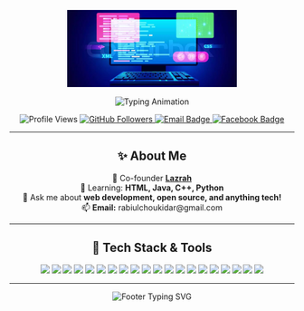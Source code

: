 <!-- Profile Banner or Logo -->
<p align="center">
  <img src="https://github.com/rabiulchoukidar/rabiul-choukidar/blob/main/Test.png" alt="Rabiul Choukidar Logo" width="300" />
</p>

<!-- Animated Typing Intro -->
<p align="center">
  <img src="https://readme-typing-svg.demolab.com?font=Fira+Code&weight=700&size=28&duration=3500&pause=500&color=FF1493&center=true&vCenter=true&width=600&lines=Hi+%F0%9F%91%8B%2C+I'm+RABIUL+CHOUKIDAR;Programmer+%7C+App+Developer+%7C+Web+Developer;Co-founder+at+Lazrah;Welcome+to+my+colorful+hub!+%F0%9F%92%A8" alt="Typing Animation" />
</p>

<!-- Profile Views and Socials -->
<p align="center">
  <img src="https://komarev.com/ghpvc/?username=rabiul-choukidar&color=ff69b4&label=PROFILE+VIEWS&style=flat-square" alt="Profile Views" />
  <a href="https://github.com/rabiul-choukidar">
    <img src="https://img.shields.io/github/followers/rabiul-choukidar?label=Follow&style=flat-square&color=1da1f2&logo=github" alt="GitHub Followers" />
  </a>
  <a href="mailto:rabiulchoukidar@gmail.com">
    <img src="https://img.shields.io/badge/Email-rabiulchoukidar@gmail.com-red?style=flat-square&logo=gmail&logoColor=white" alt="Email Badge"/>
  </a>
  <a href="https://www.facebook.com/rabiulchoukider" target="_blank">
    <img src="https://img.shields.io/badge/Facebook-1877F2?style=flat-square&logo=facebook&logoColor=white" alt="Facebook Badge"/>
  </a>
</p>

---

<!-- About Section -->
<h2 align="center">✨ About Me</h2>
<p align="center">
  🔭 Co-founder <a href="https://lazrah.com/" target="_blank"><b>Lazrah</b></a> <br>
  🌱 Learning: <b>HTML, Java, C++, Python</b> <br>
  💬 Ask me about <b>web development, open source, and anything tech!</b> <br>
  📫 <b>Email:</b> rabiulchoukidar@gmail.com
</p>

---

<!-- Colorful Skills Section -->
<h2 align="center">🚀 Tech Stack & Tools</h2>
<p align="center">
  <img src="https://img.shields.io/badge/Javascript-F0DB4F?style=for-the-badge&logo=javascript&logoColor=black"/>
  <img src="https://img.shields.io/badge/Typescript-007acc?style=for-the-badge&logo=typescript&logoColor=white"/>
  <img src="https://img.shields.io/badge/React-61DBFB?style=for-the-badge&logo=react&logoColor=black"/>
  <img src="https://img.shields.io/badge/React_Native-20232A?style=for-the-badge&logo=react&logoColor=61DAFB"/>
  <img src="https://img.shields.io/badge/Next.js-000000?style=for-the-badge&logo=nextdotjs&logoColor=white"/>
  <img src="https://img.shields.io/badge/Node.js-3C873A?style=for-the-badge&logo=node.js&logoColor=white"/>
  <img src="https://img.shields.io/badge/Express.js-000000?style=for-the-badge&logo=express&logoColor=white"/>
  <img src="https://img.shields.io/badge/MongoDB-4EA94B?style=for-the-badge&logo=mongodb&logoColor=white"/>
  <img src="https://img.shields.io/badge/HTML5-E34F26?style=for-the-badge&logo=html5&logoColor=white"/>
  <img src="https://img.shields.io/badge/CSS3-1572B6?style=for-the-badge&logo=css3&logoColor=white"/>
  <img src="https://img.shields.io/badge/Sass-CC6699?style=for-the-badge&logo=sass&logoColor=white"/>
  <img src="https://img.shields.io/badge/AntDesign-0170FE?style=for-the-badge&logo=antdesign&logoColor=white"/>
  <img src="https://img.shields.io/badge/Tailwind_CSS-06B6D4?style=for-the-badge&logo=tailwindcss&logoColor=white"/>
  <img src="https://img.shields.io/badge/Bootstrap-563D7C?style=for-the-badge&logo=bootstrap&logoColor=white"/>
  <img src="https://img.shields.io/badge/Strapi-2E7EEA?style=for-the-badge&logo=strapi&logoColor=white"/>
  <img src="https://img.shields.io/badge/Markdown-000000?style=for-the-badge&logo=markdown&logoColor=white"/>
  <img src="https://img.shields.io/badge/Redux-593D88?style=for-the-badge&logo=redux&logoColor=white"/>
  <img src="https://img.shields.io/badge/React_Query-FF4154?style=for-the-badge&logo=reactquery&logoColor=white"/>
  <img src="https://img.shields.io/badge/VSCode-0078d7?style=for-the-badge&logo=visualstudiocode&logoColor=white"/>
  <img src="https://img.shields.io/badge/Git-F05032?style=for-the-badge&logo=git&logoColor=white"/>
</p>

---

<!-- Footer with animated thanks -->
<p align="center">
  <img src="https://readme-typing-svg.demolab.com?font=Fira+Code&duration=2000&pause=500&color=F76F03&center=true&vCenter=true&width=380&lines=Thank+you+for+visiting!;Have+a+colorful+day!+%F0%9F%92%A8" alt="Footer Typing SVG" />
</p>
